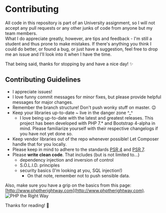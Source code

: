 # Contributing

All code in this repository is part of an University assignment, so I will not accept any pull requests or
any other junks of code from anyone but my team members. <br>
What I do appreciate greatly, however, are tips and feedback - I'm still a student and thus
prone to make mistakes. If there's anything you think I could do better, or found a bug, or 
 just have a suggestion, feel free to drop me an issue and I'll look into it when I have the time.

That being said, thanks for stopping by and have a nice day! :sparkles:


## Contributing Guidelines
- I appreciate issues!
- I love funny commit messages for minor fixes, but please provide helpful messages for major changes.
- Remember the branch structure! Don't push wonky stuff on master. :wink:
- Keep your libraries up-to-date ~ live in the danger zone ^_^
    - I love being up-to-date with the latest and greatest releases. This project has been developed 
     with PHP 7.* and Bootstrap 4-alpha in mind.
    Please familiarize yourself with their respective changelogs if you have not yet done so.
- Keep vendor libraries out of the repo whenever possible! Let Composer handle that for you locally.
- Please keep in mind to adhere to the standards [PSR 4](http://www.php-fig.org/psr/psr-4/) 
and [PSR 7](http://www.php-fig.org/psr/psr-7/).
- Please **write clean code**. That includes (but is not limited to...)
    - dependency injection and inversion of control
    - S.O.L.I.D. principles
    - security basics (I'm looking at you, SQL injection!)
        - On that note, remember not to push sensible data.
    
Also, make sure you have a grip on the basics from this page: 
[http://www.phptherightway.com](http://www.phptherightway.com).
![PHP the Right Way](http://www.phptherightway.com/images/banners/lg-rect-386x280.png "Learn PHP the Right Way!")

Thanks for reading! :blue_heart: